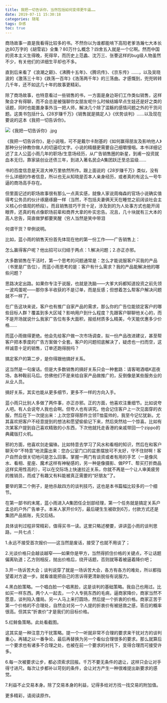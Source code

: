 ```yaml
---
title: 我把一切告诉你，当然包括如何变得更牛逼……
date: 2019-07-11 15:30:18
categories: 随笔
tags: 杂感
toc: true
---
```

商场故事一直是我看得比较多的书。不然你以为谁都能啃下高阳老爹浩瀚七大本长达80万字的《胡雪岩》全集？80万什么概念？四舍五入就是一个亿啊。然而中国的资本主义生得晚，死得早，而历史上范蠡、沈万三、张謇这样的bug级人物虽然不少，有关他们的详细生平却也不多。

直到后来看了《浪潮之巅》、《沸腾十五年》、《腾讯传》、《京东传》……，以及吴晓波的《激荡三十年》《跌荡一百年》《浩荡两千年》的三荡曲。才感慨到，兜兜转转几千年，还不如这几十年的故事更精彩。

除了商场故事，也特意看过一些销售的书，一方面是身边哥们工作类似销售，这样聚会才有得聊，而不会总是被强聊你女朋友呢什么时候结婚早点生娃还是好之类的话题，同时也能置身事外当一把人师，解决几个除了滥觞的感情问题之外的干货问题。这类书包括什么《28岁赚千万》《销售就是搞定人》《优势谈判》……以及现在要说的这本《我把一切告诉你》。

![《我把一切告诉你》.jpg](http://upload-images.jianshu.io/upload_images/29336-a0b18755511d1d0e.jpg?imageMogr2/auto-orient/strip%7CimageView2/2/w/1240)

《我把一切告诉你》，是小说哦，可不是戴尔卡耐基的《如何赢得朋友及影响他人》那种分分钟教你做人的叨逼叨文字。小说的精髓更需要自己细嚼慢咽。本书详细记述了主人公蓝小雨几年的职场/生意场经历，从广告销售圈的新星，到甫一投资就血本无归，靠家装创业还债三年，到进入著名民企A集团跃迁至总监级……

书的百度信息是天涯大神万里依然所作。跟上面说的《28岁赚千万》类似，没有什么详细的作者信息，所以也无从知晓是否本人亲身经历，或者真的有这么一号牛逼的商场高手存在。

但里面记述的职场故事很有那么一点真实感，就像人家说周梅森的官场小说确实值得考公务员的伙计琢磨琢磨一样（当然，不包括夫妻俩天天在睡觉之前阔谈社会主义核心价值观的桥段）。而且销售技巧干货十足，涉及到的为人处事方式也能开阔眼界，还真的有点像职场前辈和商界大拿的朴实忠告。况且，几十块就有三大本的高人忠告，简直做梦都要笑醒（穷人当然是笑中带泪

何谓干货？举例说明。

比如，蓝小雨的销售天份首先体现在他的第一份工作——广告销售上：

怎么赢得客户呢？他出招可以归结于两点：1.解决问题；2.亦正亦邪。

大多数销售在干活时，第一个思考的问题通常是：怎么才能说服客户买我的产品（书里是广告位），而蓝小雨思考的是：客户有什么需求？我的产品能解决他的哪些问题？

思路决定出路。如果你专注于说服，也就是洗脑——大爹大妈都知道投资之前先领一波鸡蛋呢——那你多半收获的不是订单，而是反感；但想着怎么帮客户解决问题就不一样了。

在广告这块来说，客户也有推广自家产品的需求，那么你的广告位能锁定客户的哪些目标人群？覆盖到多大区域？影响用户到什么程度？先跟客户聊聊他关心的，而不是开场就说什么我家广告位有多大面积，报纸材质多么精美，今天能优惠多少价格……

而蓝小雨做得更绝。他会先给客户做一次市场调查，拟一份产品改进建议，甚至帮客户把本季度的广告方案做个全套。客户的问题彻底解决了，疑虑也一扫而空，这样诚意十足的销售，订单还跑得脱吗？

搞定客户的第二步，是你得跟他搞好关系。

这当然是一句废话。但是大多数销售的搞好关系只会一种套路：请客喝酒唱K逛夜场，各种鞍前马后。仿佛他们不是来给自家产品做推广的，反倒像是某些服务业的从业人员。

搞好关系，其实也能从更多细节，更多不一样的方向入手。

蓝小雨只比别人多做了两件事，亦正亦邪。正的方面，他喜欢注重细节。比如说夸人吧。有人会说夸人我也会啊。但夸人也有讲究。他会记住客户上一次见面穿的衣服，然后在下一次提出来：上次您穿得那件立领T恤蛮帅的，我至今记忆犹新。尤其喜欢把客户不经意提到的想法和愿望偷偷记下来，然后突然给一个惊喜。比如有次某客户提到自己喜欢精致的小东西，下次他就托走香港的亲戚带回一个zippo的典藏版打火机。

邪的方面，他喜欢剑走偏锋。比如特意去学习了风水和看相的知识，然后在和客户聊天中“不特意”地流露出来：您办公室门口的盆景摆放可不太好，守不住财啊！客户自然会很关切地问是怎么回事。掌握一两门有谈资或者有用的手艺（一是像风水、看相、星座、魔术这样有神秘感的，另一种是像摄影、做PPT、帮买打折商品这样实用性高的），可以在交际场上快速拉近关系，你就不再是一个让人审美疲劳的推销员，而成了有趣又有料能被真正需要的“好朋友”了。

要举的第二个例子，是他杀敌四方的谈判技巧，这也是本书篇幅比较多的一个细节。

在第一部书的末尾，蓝小雨进入A集团任企划部经理，第一个任务就是搞定关系户孟总的户外广告单子。本来人家开价9万，最后硬生生被砍到6万，付款方式还是集团产品抵账，先交后结。

具体谈判过程非常精彩，值得买书一读。这里只略述梗要，讲讲蓝小雨的谈判思路，一共七点：

1.永远不接受首次报价——这当然是废话，接受了也就不用谈了；

2.光谈价格只会越谈越窄——如果你是甲方，当然得抓住价格的关键点，不让话题偏离轨道；乙方则相反，抛出价格后，绕开话题，否则就等着被逼着降价吧；

3.开一场诉苦大会；谈判说穿了就是一场诉苦大会，各方有各方的难处，所以都指望着对方退一步。就看谁能把自己的苦诉得更清新脱俗有说服力。

4.黑白脸策略。一个唱白脸一个唱黑脸，这是谈判的基础策略。我自己也用过。比如买一样东西。两个人一起去，一个人专挑东西的毛病，逼商家降价，商家当然不愿意，谈判陷入僵局。另一人马上来打圆场，然后提一个折衷的价格。商家正苦于第一个价格的不合理处，自然会对另一个人提的折衷价有被拯救之感，答应的概率很高。但其实“折衷价”才是我们的目标价格。

5.红鲱鱼策略。此处看截图。

这其实是一种注意力干扰策略。提一个一听就非常不合理的要求来干扰对方的谈判重心，再辅之以一番争论，最后再替换为另一个看似合理很多的要求。那么就算后一个要求也有诸多不合理之处，也被在前一个要求的衬托下，变得合理而可接受许多。

6.每一次被要求让步，都必须索求回报。千万不要无条件的退让，这样只会让对手得寸进尺。每次让步都补以苛刻的条件，会让对方产生一种很难提出新要求的感觉。

7.利益不止交易本身。除了交易本身的利益，记得多给对方找一找交易的附加值。

更多精彩，请阅读原作。
